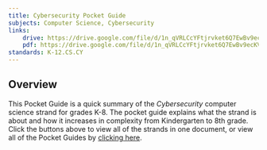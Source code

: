 ```yaml
---
title: Cybersecurity Pocket Guide
subjects: Computer Science, Cybersecurity
links:
    drive: https://drive.google.com/file/d/1n_qVRLCcYFtjrvket6Q7EwBv9ecKVsyD/view?usp=drive_link
    pdf: https://drive.google.com/file/d/1n_qVRLCcYFtjrvket6Q7EwBv9ecKVsyD/view?usp=drive_link
standards: K-12.CS.CY
---
```


## Overview

This Pocket Guide is a quick summary of the *Cybersecurity* computer science strand for grades K-8. The pocket guide explains what the strand is about and how it increases in complexity from Kindergarten to 8th grade. Click the buttons above to view all of the strands in one document, or view all of the Pocket Guides by [clicking here](/library/browse/integration-toolkit/pocket-guides).